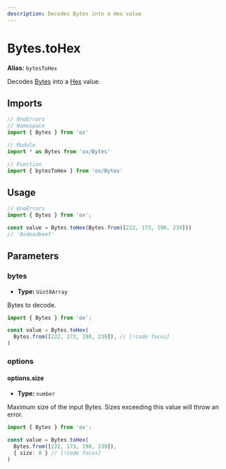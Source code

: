 ```yaml
---
description: Decodes Bytes into a Hex value
---
```


# Bytes.toHex

**Alias:** `bytesToHex`

Decodes [Bytes](/api/bytes) into a [Hex](/api/hex) value.

## Imports

```ts twoslash
// @noErrors
// Namespace 
import { Bytes } from 'ox'

// Module
import * as Bytes from 'ox/Bytes'

// Function
import { bytesToHex } from 'ox/Bytes'
```

## Usage

```ts twoslash
// @noErrors
import { Bytes } from 'ox';

const value = Bytes.toHex(Bytes.from([222, 173, 190, 239]))
// '0xdeadbeef'
```

## Parameters

### bytes

- **Type:** `Uint8Array`

Bytes to decode.

```ts twoslash
import { Bytes } from 'ox';

const value = Bytes.toHex(
  Bytes.from([222, 173, 190, 239]), // [!code focus]
)
```

### options

#### options.size

- **Type:** `number`

Maximum size of the input Bytes. Sizes exceeding this value will throw an error.

```ts twoslash
import { Bytes } from 'ox';

const value = Bytes.toHex(
  Bytes.from([222, 173, 190, 239]), 
  { size: 8 } // [!code focus]
)
```
